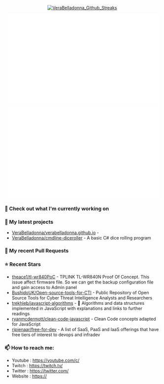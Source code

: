 <p align="center"><a href="https://github.com/denvercoder1/github-readme-streak-stats">
  <img align="center" src="http://github-readme-streak-stats.herokuapp.com/?user=VeraBelladonna&background=DD272700&currStreakNum=7B8B8B&sideNums=7B8B8B&currStreakLabel=7B8B8B&sideLabels=7B8B8B&dates=7B8B8B" alt="VeraBelladonna_Github_Streaks"/>
</a></p>

<p align="center"><img src="https://github.com/VeraBelladonna/VeraBelladonna/blob/output/generated/languages.svg" alt="VeraBelladonna_Coding_Language_Usage" />
<img src="https://github.com/VeraBelladonna/VeraBelladonna/blob/output/generated/overview.svg" alt="VeraBelladonna_Github_Stats" /></p>

### 👷 Check out what I'm currently working on

### 🌱 My latest projects

- [VeraBelladonna/verabelladonna.github.io](https://github.com/VeraBelladonna/verabelladonna.github.io) - 
- [VeraBelladonna/cmdline-diceroller](https://github.com/VeraBelladonna/cmdline-diceroller) - A basic C# dice rolling program 
### 🔨 My recent Pull Requests

### ⭐ Recent Stars

- [theace1/tl-wr840PoC](https://github.com/theace1/tl-wr840PoC) - TPLINK TL-WR840N Proof Of Concept. This issue affect firmware file. So we can get the backup configuration file and gain access to Admin panel
- [BushidoUK/Open-source-tools-for-CTI](https://github.com/BushidoUK/Open-source-tools-for-CTI) - Public Repository of Open Source Tools for Cyber Threat Intelligence Analysts and Researchers
- [trekhleb/javascript-algorithms](https://github.com/trekhleb/javascript-algorithms) - 📝 Algorithms and data structures implemented in JavaScript with explanations and links to further readings
- [ryanmcdermott/clean-code-javascript](https://github.com/ryanmcdermott/clean-code-javascript) - Clean Code concepts adapted for JavaScript
- [ripienaar/free-for-dev](https://github.com/ripienaar/free-for-dev) - A list of SaaS, PaaS and IaaS offerings that have free tiers of interest to devops and infradev
### 📫 How to reach me:
  - Youtube   : <https://youtube.com/c/>
  - Twitch    : <https://twitch.tv/>
  - Twitter   : <https://twitter.com/>
  - Website   : <https://>
